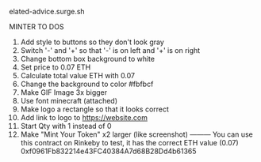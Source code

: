 elated-advice.surge.sh


MINTER TO DOS
1. Add style to buttons so they don't look gray
2. Switch '-' and '+' so that '-' is on left and '+' is on right
3. Change bottom box background to white
4. Set price to 0.07 ETH
5. Calculate total value ETH with 0.07
6. Change the background to color #fbfbcf
7. Make GIF Image 3x bigger
8. Use font minecraft (attached)
9. Make logo a rectangle so that it looks correct
10. Add link to logo to https://website.com
11. Start Qty with 1 instead of 0
12. Make "Mint Your Token" x2 larger (like screenshot)
———
You can use this contract on Rinkeby to test, it has the correct ETH value (0.07)
0xf0961Fb832214e43FC40384A7d68B28Dd4b61365
